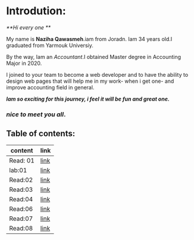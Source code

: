 # Introdution: 
 _**Hi every one **_

My name is **Naziha Qawasmeh**.iam from Joradn. Iam 34 years old.I graduated from Yarmouk Universiy. 

By the way, Iam an *Accountant*.I obtained Master degree in Accounting Major in 2020.

I joined to your team to become a web developer and to have the ability to design web pages that will help me in my work- when i get one- and improve accounting field in general.

_**Iam so exciting for this journey, i feel it will be fun and great one.**_

### *nice to meet you all*.



## Table of contents:

|  content       | link |
| ----------    | ----------- |
| Read: 01       | [link](https://replit.com/@naziha1986/reading-notesmd#Read:01.md) |
| lab:01         |[link](https://replit.com/@naziha1986/reading-notesmd#lab01.md)        |
|Read:02|[link](https://replit.com/@naziha1986/reading-notesmd#Read:02.md)
|Read:03 | [link](https://replit.com/@naziha1986/reading-notesmd#Read:03.md)|
|Read:04| [link](https://replit.com/@naziha1986/reading-notesmd#Read:04.md)|
|Read:06|[link](https://replit.com/@naziha1986/reading-notesmd#Read:06.md)
|Read:07|[link](https://replit.com/@naziha1986/reading-notesmd#Read:07.md)
|Read:08|[link](https://replit.com/@naziha1986/reading-notesmd#Read:08.md)




